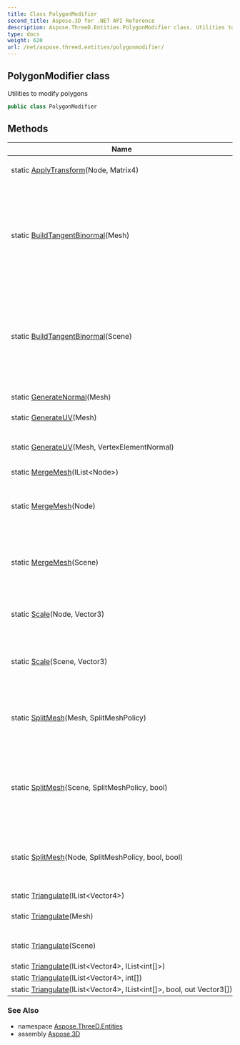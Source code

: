 ```yaml
---
title: Class PolygonModifier
second_title: Aspose.3D for .NET API Reference
description: Aspose.ThreeD.Entities.PolygonModifier class. Utilities to modify polygons
type: docs
weight: 620
url: /net/aspose.threed.entities/polygonmodifier/
---
```

## PolygonModifier class

Utilities to modify polygons

```csharp
public class PolygonModifier
```

## Methods

| Name | Description |
| --- | --- |
| static [ApplyTransform](../../aspose.threed.entities/polygonmodifier/applytransform/)(Node, Matrix4) | Apply transform matrix on control points of all geometries |
| static [BuildTangentBinormal](../../aspose.threed.entities/polygonmodifier/buildtangentbinormal/#buildtangentbinormal)(Mesh) | This will create tangent and binormal on the mesh Normal is required, if normal is not existing on the mesh, it will also create the normal data from position. UV is also required, an exception will be raised if no UV found. |
| static [BuildTangentBinormal](../../aspose.threed.entities/polygonmodifier/buildtangentbinormal/#buildtangentbinormal_1)(Scene) | This will create tangent and binormal on all meshes of the scene Normal is required, if normal is not existing on the mesh, it will also create the normal data from position. UV is also required, the mesh will be ignored if no UV is defined. |
| static [GenerateNormal](../../aspose.threed.entities/polygonmodifier/generatenormal/)(Mesh) | Generate normal data from Mesh definition |
| static [GenerateUV](../../aspose.threed.entities/polygonmodifier/generateuv/#generateuv)(Mesh) | Generate UV data from the given input mesh |
| static [GenerateUV](../../aspose.threed.entities/polygonmodifier/generateuv/#generateuv_1)(Mesh, VertexElementNormal) | Generate UV data from the given input mesh and specified normal data. |
| static [MergeMesh](../../aspose.threed.entities/polygonmodifier/mergemesh/#mergemesh_2)(IList&lt;Node&gt;) |  |
| static [MergeMesh](../../aspose.threed.entities/polygonmodifier/mergemesh/#mergemesh)(Node) | Convert a whole node to a single transformed mesh Vertex elements like normal/texture coordinates are not supported yet |
| static [MergeMesh](../../aspose.threed.entities/polygonmodifier/mergemesh/#mergemesh_1)(Scene) | Convert a whole scene to a single transformed mesh Vertex elements like normal/texture coordinates are not supported yet |
| static [Scale](../../aspose.threed.entities/polygonmodifier/scale/#scale_1)(Node, Vector3) | Scale all geometries(Scale the control points not the transformation matrix) in this node |
| static [Scale](../../aspose.threed.entities/polygonmodifier/scale/#scale)(Scene, Vector3) | Scale all geometries(Scale the control points not the transformation matrix) in this scene |
| static [SplitMesh](../../aspose.threed.entities/polygonmodifier/splitmesh/#splitmesh)(Mesh, SplitMeshPolicy) | Split mesh into sub-meshes by [`VertexElementMaterial`](../vertexelementmaterial/). Each sub-mesh will use only one material. The original mesh will not get changed. |
| static [SplitMesh](../../aspose.threed.entities/polygonmodifier/splitmesh/#splitmesh_2)(Scene, SplitMeshPolicy, bool) | Split mesh into sub-meshes by [`VertexElementMaterial`](../vertexelementmaterial/). Each sub-mesh will use only one material. Perform mesh splitting on all nodes of the scene. |
| static [SplitMesh](../../aspose.threed.entities/polygonmodifier/splitmesh/#splitmesh_1)(Node, SplitMeshPolicy, bool, bool) | Split mesh into sub-meshes by [`VertexElementMaterial`](../vertexelementmaterial/). Each sub-mesh will use only one material. Perform mesh splitting on a node |
| static [Triangulate](../../aspose.threed.entities/polygonmodifier/triangulate/#triangulate_1)(IList&lt;Vector4&gt;) |  |
| static [Triangulate](../../aspose.threed.entities/polygonmodifier/triangulate/#triangulate)(Mesh) | Convert a polygon-based mesh into full triangle mesh |
| static [Triangulate](../../aspose.threed.entities/polygonmodifier/triangulate/#triangulate_5)(Scene) | Convert all polygon-based meshes into full triangle mesh |
| static [Triangulate](../../aspose.threed.entities/polygonmodifier/triangulate/#triangulate_3)(IList&lt;Vector4&gt;, IList&lt;int[]&gt;) |  |
| static [Triangulate](../../aspose.threed.entities/polygonmodifier/triangulate/#triangulate_2)(IList&lt;Vector4&gt;, int[]) |  |
| static [Triangulate](../../aspose.threed.entities/polygonmodifier/triangulate/#triangulate_4)(IList&lt;Vector4&gt;, IList&lt;int[]&gt;, bool, out Vector3[]) |  |

### See Also

* namespace [Aspose.ThreeD.Entities](../../aspose.threed.entities/)
* assembly [Aspose.3D](../../)


